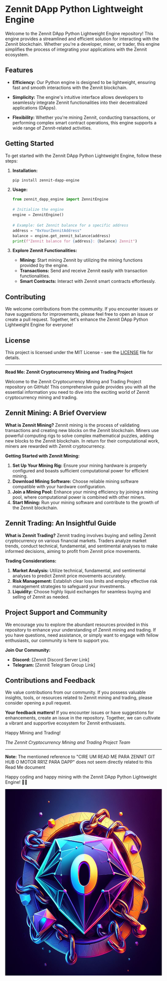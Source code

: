 # Zennit DApp Python Lightweight Engine

Welcome to the Zennit DApp Python Lightweight Engine repository! This engine provides a streamlined and efficient solution for interacting with the Zennit blockchain. Whether you're a developer, miner, or trader, this engine simplifies the process of integrating your applications with the Zennit ecosystem.

## Features

- **Efficiency:** Our Python engine is designed to be lightweight, ensuring fast and smooth interactions with the Zennit blockchain.

- **Simplicity:** The engine's intuitive interface allows developers to seamlessly integrate Zennit functionalities into their decentralized applications (DApps).

- **Flexibility:** Whether you're mining Zennit, conducting transactions, or performing complex smart contract operations, this engine supports a wide range of Zennit-related activities.

## Getting Started

To get started with the Zennit DApp Python Lightweight Engine, follow these steps:

1. **Installation:**
   ```
   pip install zennit-dapp-engine
   ```

2. **Usage:**
   ```python
   from zennit_dapp_engine import ZennitEngine

   # Initialize the engine
   engine = ZennitEngine()

   # Example: Get Zennit balance for a specific address
   address = "0xYourZennitAddress"
   balance = engine.get_zennit_balance(address)
   print(f"Zennit balance for {address}: {balance} Zennit")
   ```

3. **Explore Zennit Functionalities:**
   - **Mining:** Start mining Zennit by utilizing the mining functions provided by the engine.
   - **Transactions:** Send and receive Zennit easily with transaction functionalities.
   - **Smart Contracts:** Interact with Zennit smart contracts effortlessly.

## Contributing

We welcome contributions from the community. If you encounter issues or have suggestions for improvements, please feel free to open an issue or create a pull request. Together, let's enhance the Zennit DApp Python Lightweight Engine for everyone!

## License

This project is licensed under the MIT License - see the [LICENSE](LICENSE) file for details.

---
**Read Me: Zennit Cryptocurrency Mining and Trading Project**

Welcome to the Zennit Cryptocurrency Mining and Trading Project repository on GitHub! This comprehensive guide provides you with all the essential information you need to dive into the exciting world of Zennit cryptocurrency mining and trading.

## Zennit Mining: A Brief Overview

**What is Zennit Mining?**
Zennit mining is the process of validating transactions and creating new blocks on the Zennit blockchain. Miners use powerful computing rigs to solve complex mathematical puzzles, adding new blocks to the Zennit blockchain. In return for their computational work, miners are rewarded with Zennit cryptocurrency.

**Getting Started with Zennit Mining:**

1. **Set Up Your Mining Rig:** Ensure your mining hardware is properly configured and boasts sufficient computational power for efficient mining.
2. **Download Mining Software:** Choose reliable mining software compatible with your hardware configuration.
3. **Join a Mining Pool:** Enhance your mining efficiency by joining a mining pool, where computational power is combined with other miners.
4. **Start Mining:** Run your mining software and contribute to the growth of the Zennit blockchain.

## Zennit Trading: An Insightful Guide

**What is Zennit Trading?**
Zennit trading involves buying and selling Zennit cryptocurrency on various financial markets. Traders analyze market trends, conduct technical, fundamental, and sentimental analyses to make informed decisions, aiming to profit from Zennit price movements.

**Trading Considerations:**

1. **Market Analysis:** Utilize technical, fundamental, and sentimental analyses to predict Zennit price movements accurately.
2. **Risk Management:** Establish clear loss limits and employ effective risk management strategies to safeguard your investments.
3. **Liquidity:** Choose highly liquid exchanges for seamless buying and selling of Zennit as needed.

## Project Support and Community

We encourage you to explore the abundant resources provided in this repository to enhance your understanding of Zennit mining and trading. If you have questions, need assistance, or simply want to engage with fellow enthusiasts, our community is here to support you.

**Join Our Community:**

- **Discord:** [Zennit Discord Server Link]
- **Telegram:** [Zennit Telegram Group Link]

## Contributions and Feedback

We value contributions from our community. If you possess valuable insights, tools, or resources related to Zennit mining and trading, please consider opening a pull request.

**Your feedback matters!** If you encounter issues or have suggestions for enhancements, create an issue in the repository. Together, we can cultivate a vibrant and supportive ecosystem for Zennit enthusiasts.

Happy Mining and Trading!

*The Zennit Cryptocurrency Mining and Trading Project Team*

---

**Note:** The mentioned reference to "CIRE UM READ ME PARA ZENNIT GIT HUB O MOTOR RR1Z PARA DAPP" does not seem directly related to this Read Me document

Happy coding and happy mining with the Zennit DApp Python Lightweight Engine! 🚀✨

<img src="_95438bb6-f45b-4211-a355-6d8d88a882c6.jpeg" width="600" height="600">

